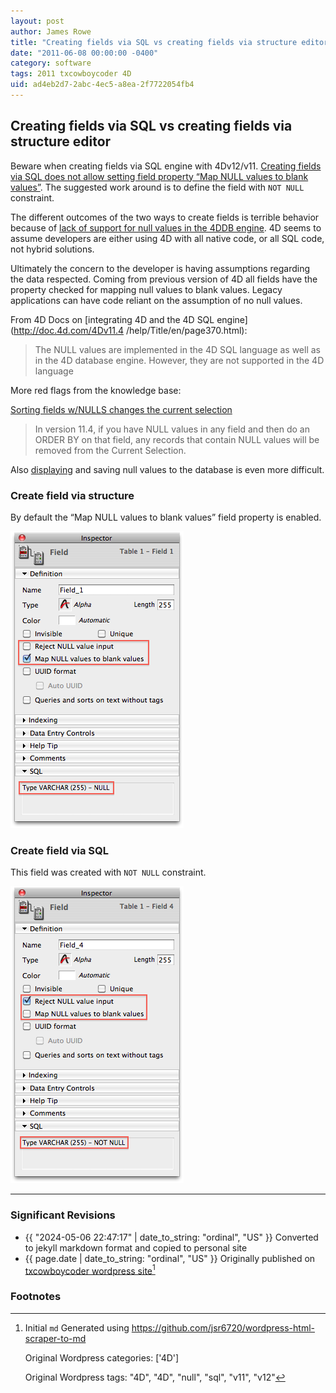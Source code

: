 ```yaml
---
layout: post
author: James Rowe
title: "Creating fields via SQL vs creating fields via structure editor"
date: "2011-06-08 00:00:00 -0400"
category: software
tags: 2011 txcowboycoder 4D
uid: ad4eb2d7-2abc-4ec5-a8ea-2f7722054fb4
---
```


## Creating fields via SQL vs creating fields via structure editor

Beware when creating fields via SQL engine with 4Dv12/v11. [Creating fields via SQL does not allow setting field property “Map NULL values to blank values”](http://kb.4d.com/search/assetid=76119). The suggested work around is to define the field with `NOT NULL` constraint.

The different outcomes of the two ways to create fields is terrible behavior because of [lack of support for null values in the 4DDB engine](http://txcowboycoder.wordpress.com/2011/06/07/allow-null-values-in-4db-engine/ "Allow NULL values in 4DB engine"). 4D seems to assume developers are either using 4D with all native code, or all SQL code, not hybrid solutions.

Ultimately the concern to the developer is having assumptions regarding the data respected. Coming from previous version of 4D all fields have the property checked for mapping null values to blank values. Legacy applications can have code reliant on the assumption of no null values.

From 4D Docs on [integrating 4D and the 4D SQL engine](http://doc.4d.com/4Dv11.4 /help/Title/en/page370.html):

> The NULL values are implemented in the 4D SQL language as well as in the 4D database engine. However, they are not supported in the 4D language

More red flags from the knowledge base:

[Sorting fields w/NULLS changes the current selection](http://kb.4d.com/search/assetid=75835)

> In version 11.4, if you have NULL values in any field and then do an ORDER BY on that field, any records that contain NULL values will be removed from the Current Selection.

Also [displaying](http://kb.4d.com/search/assetid=76069) and saving null values to the database is even more difficult.

### Create field via structure

By default the “Map NULL values to blank values” field property is enabled.  

<img src="/assets/posts-images/4d-create_field_structure.png" alt="4D field creation dialog showing Map NULL values option" class=""/>

### Create field via SQL

This field was created with `NOT NULL` constraint.  

<img src="/assets/posts-images/4d-create_field_sql.png" alt="4D field properties for SQL-created field with NOT NULL constraint" class=""/>

---

### Significant Revisions

- {{ "2024-05-06 22:47:17" | date_to_string: "ordinal", "US" }} Converted to jekyll markdown format and copied to personal site
- {{ page.date | date_to_string: "ordinal", "US" }} Originally published on [txcowboycoder wordpress site](https://txcowboycoder.wordpress.com/2011/06/08/creating-fields-via-sql-vs-creating-fields-via-structure-editor/)[^draft]

### Footnotes

[^draft]: Initial `md` Generated using <https://github.com/jsr6720/wordpress-html-scraper-to-md>

    Original Wordpress categories: ['4D']

    Original Wordpress tags: "4D", "4D", "null", "sql", "v11", "v12"
